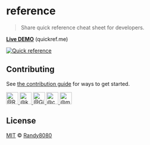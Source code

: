 # reference

> Share quick reference cheat sheet for developers.
 
**[Live DEMO](https://quickref.me/)** (quickref.me)

[![Quick reference](https://quickref.me/assets/image/preview.png)](https://quickref.me/)



## Contributing

See [the contribution guide](https://github.com/Randy8080/reference/blob/main/CONTRIBUTING.md) for ways to get started.

<a href="https://github.com/Randy8080">
<img class="d-block avatar-user" src="https://avatars.githubusercontent.com/u/62941208?s=64&amp;v=4" width="32" height="32" alt="@Randy8080">
</a>    
<a href="https://github.com/karate">
<img class="d-block avatar-user" src="https://avatars.githubusercontent.com/u/1358965?s=64&amp;v=4" width="32" height="32" alt="@karate">
</a>   
<a href="https://github.com/Girgias">
<img class="d-block avatar-user" src="https://avatars.githubusercontent.com/u/7906688?s=64&amp;v=4" width="32" height="32" alt="@Girgias">
</a>  
<a href="https://github.com/ceo">
<img class="d-block avatar-user" src="https://avatars.githubusercontent.com/u/39812139?s=64&amp;v=4" width="32" height="32" alt="@ceo">
</a> 
<a href="https://github.com/mubashirchandle">
<img class="d-block avatar-user" src="https://avatars.githubusercontent.com/u/61664272?s=64&amp;v=4" width="32" height="32" alt="@mubashirchandle">
</a>


## License
[MIT](https://github.com/Randy8080/reference/blob/main/LICENSE) © [Randy8080](https://github.com/Randy8080)

